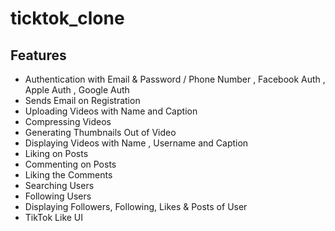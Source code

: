 # ticktok_clone


## Features
- Authentication with Email & Password / Phone Number , Facebook Auth , Apple Auth , Google Auth
- Sends Email on Registration
- Uploading Videos with Name and Caption
- Compressing Videos
- Generating Thumbnails Out of Video
- Displaying Videos with Name , Username and Caption
- Liking on Posts
- Commenting on Posts
- Liking the Comments
- Searching Users
- Following Users
- Displaying Followers, Following, Likes & Posts of User
- TikTok Like UI
